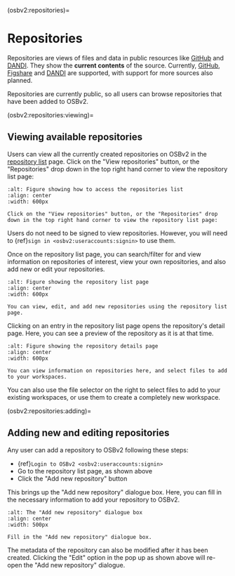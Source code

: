 (osbv2:repositories)=
# Repositories

Repositories are views of files and data in public resources like [GitHub](https://github.com) and [DANDI](https://gui.dandiarchive.org).
They show the **current contents** of the source.
Currently, [GitHub](https://github.com), [Figshare](https://figshare.com) and [DANDI](https://gui.dandiarchive.org) are supported, with support for more sources also planned.

Repositories are currently public, so all users can browse repositories that have been added to OSBv2.

(osbv2:repositories:viewing)=
## Viewing available repositories

Users can view all the currently created repositories on OSBv2 in the [repository list](https://v2.opensourcebrain.org/repositories) page.
Click on the "View repositories" button, or the "Repositories" drop down in the top right hand corner to view the repository list page:

```{figure} ../images/osbv2-main-page-repositories-link-with-text.png
:alt: Figure showing how to access the repositories list
:align: center
:width: 600px

Click on the "View repositories" button, or the "Repositories" drop down in the top right hand corner to view the repository list page:

```

Users do not need to be signed to view repositories.
However, you will need to {ref}`sign in <osbv2:useraccounts:signin>` to use them.

Once on the repository list page, you can search/filter for and view information on repositories of interest, view your own repositories, and also add new or edit your repositories.

```{figure} ../images/osbv2-repositories-page-with-text.png
:alt: Figure showing the repository list page
:align: center
:width: 600px

You can view, edit, and add new repositories using the repository list page.
```

Clicking on an entry in the repository list page opens the repository's detail page.
Here, you can see a preview of the repository as it is at that time.

```{figure} ../images/osbv2-repository-detail-page-with-text.png
:alt: Figure showing the repository details page
:align: center
:width: 600px

You can view information on repositories here, and select files to add to your workspaces.
```

You can also use the file selector on the right to select files to add to your existing workspaces, or use them to create a completely new workspace.

(osbv2:repositories:adding)=
## Adding new and editing repositories

Any user can add a repository to OSBv2 following these steps:

- {ref}`Login to OSBv2 <osbv2:useraccounts:signin>`
- Go to the repository list page, as shown above
- Click the "Add new repository" button

This brings up the "Add new repository" dialogue box.
Here, you can fill in the necessary information to add your repository to OSBv2.

```{figure} ../images/osbv2-add-repository-with-text.png
:alt: The "Add new repository" dialogue box
:align: center
:width: 500px

Fill in the "Add new repository" dialogue box.
```

The metadata of the repository can also be modified after it has been created.
Clicking the "Edit" option in the pop up as shown above will re-open the "Add new repository" dialogue.
